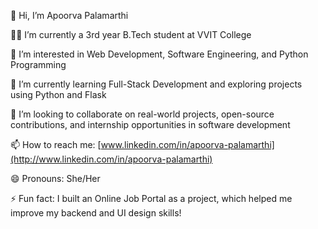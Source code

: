 👋 Hi, I’m Apoorva Palamarthi

👩‍🎓 I’m currently a 3rd year B.Tech student at VVIT College

👀 I’m interested in Web Development, Software Engineering, and Python Programming

🌱 I’m currently learning Full-Stack Development and exploring projects using Python and Flask

💞️ I’m looking to collaborate on real-world projects, open-source contributions, and internship opportunities in software development

📫 How to reach me: [www.linkedin.com/in/apoorva-palamarthi](http://www.linkedin.com/in/apoorva-palamarthi)

😄 Pronouns: She/Her

⚡ Fun fact: I built an Online Job Portal as a project, which helped me improve my backend and UI design skills!

<!---
apoorvapalamarthi/apoorvapalamarthi is a ✨ special ✨ repository because its `README.md` (this file) appears on your GitHub profile.
You can click the Preview link to take a look at your changes.
--->
